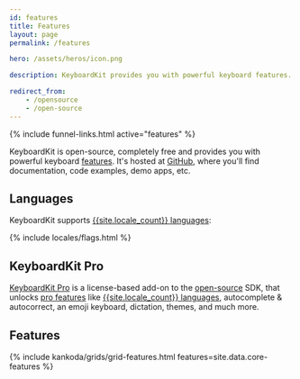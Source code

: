 ```yaml
---
id: features
title: Features
layout: page
permalink: /features

hero: /assets/heros/icon.png

description: KeyboardKit provides you with powerful keyboard features.

redirect_from: 
    - /opensource
    - /open-source
---
```


{% include funnel-links.html active="features" %}

KeyboardKit is open-source, completely free and provides you with powerful keyboard [features](#features). It's hosted at [GitHub]({{site.github_url}}), where you'll find documentation, code examples, demo apps, etc.


## Languages

KeyboardKit supports [{{site.locale_count}} languages](/locales):

{% include locales/flags.html %}


## KeyboardKit Pro

[KeyboardKit Pro](/pro) is a license-based add-on to the [open-source]({{site.github_url}}) SDK, that unlocks [pro features](/pro#features) like [{{site.locale_count}} languages](/locales), autocomplete & autocorrect, an emoji keyboard, dictation, themes, and much more.


## Features

{% include kankoda/grids/grid-features.html features=site.data.core-features %}